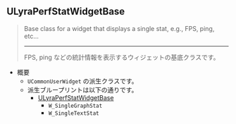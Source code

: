## ULyraPerfStatWidgetBase

> Base class for a widget that displays a single stat, e.g., FPS, ping, etc...  
> 
> ----
>  FPS, ping などの統計情報を表示するウィジェットの基底クラスです。  

* 概要
	* `UCommonUserWidget` の派生クラスです。
	* 派生ブループリントは以下の通りです。
		* [ULyraPerfStatWidgetBase]
			* `W_SingleGraphStat`
			* `W_SingleTextStat`



<!--- ページ内のリンク --->

<!--- 自前の画像へのリンク --->

<!--- generated --->
[ULyraPerfStatWidgetBase]: #ulyraperfstatwidgetbase

